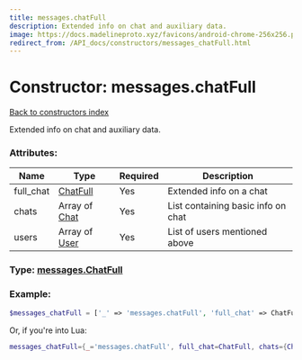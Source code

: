 ```yaml
---
title: messages.chatFull
description: Extended info on chat and auxiliary data.
image: https://docs.madelineproto.xyz/favicons/android-chrome-256x256.png
redirect_from: /API_docs/constructors/messages_chatFull.html
---
```

# Constructor: messages.chatFull  
[Back to constructors index](index.md)



Extended info on chat and auxiliary data.

### Attributes:

| Name     |    Type       | Required | Description |
|----------|---------------|----------|-------------|
|full\_chat|[ChatFull](../types/ChatFull.md) | Yes|Extended info on a chat|
|chats|Array of [Chat](../types/Chat.md) | Yes|List containing basic info on chat|
|users|Array of [User](../types/User.md) | Yes|List of users mentioned above|



### Type: [messages.ChatFull](../types/messages.ChatFull.md)


### Example:

```php
$messages_chatFull = ['_' => 'messages.chatFull', 'full_chat' => ChatFull, 'chats' => [Chat, Chat], 'users' => [User, User]];
```  


Or, if you're into Lua:

```lua
messages_chatFull={_='messages.chatFull', full_chat=ChatFull, chats={Chat}, users={User}}

```


